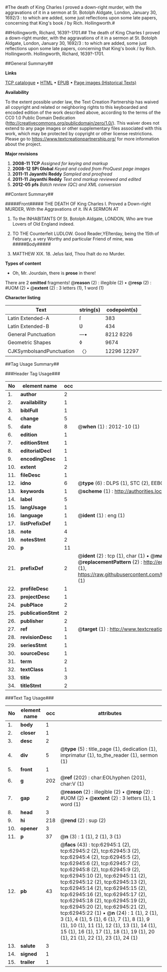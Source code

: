 #The death of King Charles I proved a down-right murder, with the aggravations of it in a sermon at St. Botolph Aldgate, London, January 30, 1692/3 : to which are added, some just reflections upon some late papers, concerning that King's book / by Rich. Hollingworth.#

##Hollingworth, Richard, 1639?-1701.##
The death of King Charles I proved a down-right murder, with the aggravations of it in a sermon at St. Botolph Aldgate, London, January 30, 1692/3 : to which are added, some just reflections upon some late papers, concerning that King's book / by Rich. Hollingworth.
Hollingworth, Richard, 1639?-1701.

##General Summary##

**Links**

[TCP catalogue](http://www.ota.ox.ac.uk/tcp/)  • 
[HTML](http://tei.it.ox.ac.uk/tcp/Texts-HTML/free/A44/A44222.html)  • 
[EPUB](http://tei.it.ox.ac.uk/tcp/Texts-EPUB/free/A44/A44222.epub) • 
[Page images (Historical Texts)](https://historicaltexts.jisc.ac.uk/eebo-12539888e)

**Availability**

To the extent possible under law, the Text Creation Partnership has waived all copyright and related or neighboring rights to this keyboarded and encoded edition of the work described above, according to the terms of the CC0 1.0 Public Domain Dedication (http://creativecommons.org/publicdomain/zero/1.0/). This waiver does not extend to any page images or other supplementary files associated with this work, which may be protected by copyright or other license restrictions. Please go to https://www.textcreationpartnership.org/ for more information about the project.

**Major revisions**

1. __2008-11__ __TCP__ *Assigned for keying and markup*
1. __2008-12__ __SPi Global__ *Keyed and coded from ProQuest page images*
1. __2011-11__ __Jayanthi Reddy__ *Sampled and proofread*
1. __2011-11__ __Jayanthi Reddy__ *Text and markup reviewed and edited*
1. __2012-05__ __pfs__ *Batch review (QC) and XML conversion*

##Content Summary##

#####Front#####
THE DEATH OF King Charles I. Proved a Down-right MURDER, With the Aggravations of it. IN A SERMON AT
1. To the INHABITANTS Of St. Botolph Aldgate, LONDON, Who are true Lovers of Old England indeed.

1. TO THE Counterfeit LUDLOW.
Good Reader,YEſterday, being the 15th of February, a very Worthy and particular Friend of mine, was 
#####Body#####

1. MATTHEW XIX. 18. Jeſus ſaid, Thou ſhalt do no Murder.

**Types of content**

  * Oh, Mr. Jourdain, there is **prose** in there!

There are 2 **omitted** fragments! 
 @__reason__ (2) : illegible (2)  •  @__resp__ (2) : #UOM (2)  •  @__extent__ (2) : 3 letters (1), 1 word (1)

**Character listing**


|Text|string(s)|codepoint(s)|
|---|---|---|
|Latin Extended-A|ſ|383|
|Latin Extended-B|Ʋ|434|
|General Punctuation|—•|8212 8226|
|Geometric Shapes|◊|9674|
|CJKSymbolsandPunctuation|〈〉|12296 12297|

##Tag Usage Summary##

###Header Tag Usage###

|No|element name|occ|attributes|
|---|---|---|---|
|1.|__author__|2||
|2.|__availability__|1||
|3.|__biblFull__|1||
|4.|__change__|5||
|5.|__date__|8| @__when__ (1) : 2012-10 (1)|
|6.|__edition__|1||
|7.|__editionStmt__|1||
|8.|__editorialDecl__|1||
|9.|__encodingDesc__|1||
|10.|__extent__|2||
|11.|__fileDesc__|1||
|12.|__idno__|6| @__type__ (6) : DLPS (1), STC (2), EEBO-CITATION (1), OCLC (1), VID (1)|
|13.|__keywords__|1| @__scheme__ (1) : http://authorities.loc.gov/ (1)|
|14.|__label__|5||
|15.|__langUsage__|1||
|16.|__language__|1| @__ident__ (1) : eng (1)|
|17.|__listPrefixDef__|1||
|18.|__note__|4||
|19.|__notesStmt__|2||
|20.|__p__|11||
|21.|__prefixDef__|2| @__ident__ (2) : tcp (1), char (1)  •  @__matchPattern__ (2) : ([0-9\-]+):([0-9IVX]+) (1), (.+) (1)  •  @__replacementPattern__ (2) : http://eebo.chadwyck.com/downloadtiff?vid=$1&page=$2 (1), https://raw.githubusercontent.com/textcreationpartnership/Texts/master/tcpchars.xml#$1 (1)|
|22.|__profileDesc__|1||
|23.|__projectDesc__|1||
|24.|__pubPlace__|2||
|25.|__publicationStmt__|2||
|26.|__publisher__|2||
|27.|__ref__|1| @__target__ (1) : http://www.textcreationpartnership.org/docs/. (1)|
|28.|__revisionDesc__|1||
|29.|__seriesStmt__|1||
|30.|__sourceDesc__|1||
|31.|__term__|2||
|32.|__textClass__|1||
|33.|__title__|3||
|34.|__titleStmt__|2||


###Text Tag Usage###

|No|element name|occ|attributes|
|---|---|---|---|
|1.|__body__|1||
|2.|__closer__|1||
|3.|__desc__|2||
|4.|__div__|5| @__type__ (5) : title_page (1), dedication (1), imprimatur (1), to_the_reader (1), sermon (1)|
|5.|__front__|1||
|6.|__g__|202| @__ref__ (202) : char:EOLhyphen (201), char:V (1)|
|7.|__gap__|2| @__reason__ (2) : illegible (2)  •  @__resp__ (2) : #UOM (2)  •  @__extent__ (2) : 3 letters (1), 1 word (1)|
|8.|__head__|3||
|9.|__hi__|218| @__rend__ (2) : sup (2)|
|10.|__opener__|3||
|11.|__p__|37| @__n__ (3) : 1 (1), 2 (1), 3 (1)|
|12.|__pb__|43| @__facs__ (43) : tcp:62945:1 (2), tcp:62945:2 (2), tcp:62945:3 (2), tcp:62945:4 (2), tcp:62945:5 (2), tcp:62945:6 (2), tcp:62945:7 (2), tcp:62945:8 (2), tcp:62945:9 (2), tcp:62945:10 (2), tcp:62945:11 (2), tcp:62945:12 (2), tcp:62945:13 (2), tcp:62945:14 (2), tcp:62945:15 (2), tcp:62945:16 (2), tcp:62945:17 (2), tcp:62945:18 (2), tcp:62945:19 (2), tcp:62945:20 (2), tcp:62945:21 (2), tcp:62945:22 (1)  •  @__n__ (24) : 1 (1), 2 (1), 3 (1), 4 (1), 5 (1), 6 (1), 7 (1), 8 (1), 9 (1), 10 (1), 11 (1), 12 (1), 13 (1), 14 (1), 15 (1), 16 (1), 17 (1), 18 (1), 19 (1), 20 (1), 21 (1), 22 (1), 23 (1), 24 (1)|
|13.|__salute__|3||
|14.|__signed__|1||
|15.|__trailer__|1||
